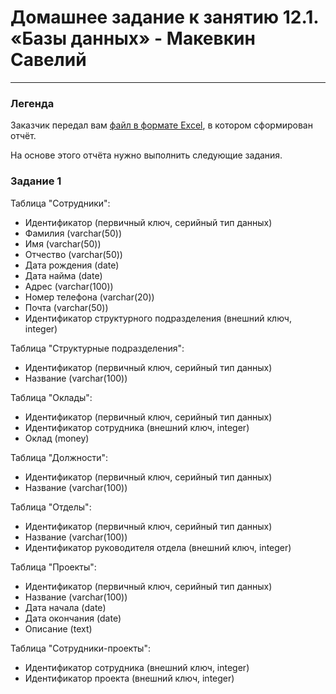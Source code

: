 # Домашнее задание к занятию 12.1. «Базы данных» - Макевкин Савелий

---
### Легенда

Заказчик передал вам [файл в формате Excel](https://github.com/netology-code/sdb-homeworks/blob/main/resources/hw-12-1.xlsx), в котором сформирован отчёт. 

На основе этого отчёта нужно выполнить следующие задания.

### Задание 1

Таблица "Сотрудники":
- Идентификатор (первичный ключ, серийный тип данных)
- Фамилия (varchar(50))
- Имя (varchar(50))
- Отчество (varchar(50))
- Дата рождения (date)
- Дата найма (date)
- Адрес (varchar(100))
- Номер телефона (varchar(20))
- Почта (varchar(50))
- Идентификатор структурного подразделения (внешний ключ, integer)


Таблица "Структурные подразделения":
- Идентификатор (первичный ключ, серийный тип данных)
- Название (varchar(100))

Таблица "Оклады":
- Идентификатор (первичный ключ, серийный тип данных)
- Идентификатор сотрудника (внешний ключ, integer)
- Оклад (money)

Таблица "Должности":
- Идентификатор (первичный ключ, серийный тип данных)
- Название (varchar(100))


Таблица "Отделы":
- Идентификатор (первичный ключ, серийный тип данных)
- Название (varchar(100))
- Идентификатор руководителя отдела (внешний ключ, integer)


Таблица "Проекты":
- Идентификатор (первичный ключ, серийный тип данных)
- Название (varchar(100))
- Дата начала (date)
- Дата окончания (date)
- Описание (text)


Таблица "Сотрудники-проекты":
- Идентификатор сотрудника (внешний ключ, integer)
- Идентификатор проекта (внешний ключ, integer)




